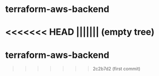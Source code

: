 # terraform-aws-backend
<<<<<<< HEAD
||||||| (empty tree)
=======
# terraform-aws-backend
>>>>>>> 2c2b7d2 (first commit)
